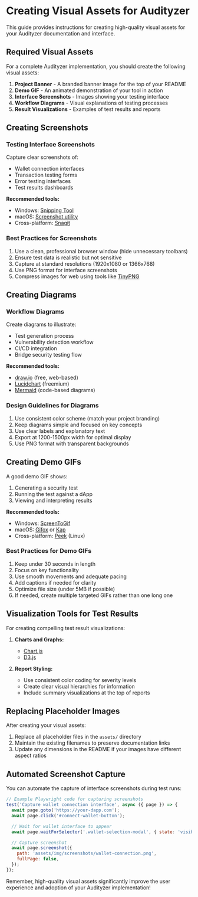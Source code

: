 # Creating Visual Assets for Audityzer

This guide provides instructions for creating high-quality visual assets for your Audityzer documentation and interface.

## Required Visual Assets

For a complete Audityzer implementation, you should create the following visual assets:

1. **Project Banner** - A branded banner image for the top of your README
2. **Demo GIF** - An animated demonstration of your tool in action
3. **Interface Screenshots** - Images showing your testing interface
4. **Workflow Diagrams** - Visual explanations of testing processes
5. **Result Visualizations** - Examples of test results and reports

## Creating Screenshots

### Testing Interface Screenshots

Capture clear screenshots of:

- Wallet connection interfaces
- Transaction testing forms
- Error testing interfaces
- Test results dashboards

**Recommended tools:**

- Windows: [Snipping Tool](https://support.microsoft.com/en-us/windows/use-snipping-tool-to-capture-screenshots-00246869-1843-655f-f220-97299b865f6b)
- macOS: [Screenshot utility](https://support.apple.com/en-us/HT201361)
- Cross-platform: [Snagit](https://www.techsmith.com/screen-capture.html)

### Best Practices for Screenshots

1. Use a clean, professional browser window (hide unnecessary toolbars)
2. Ensure test data is realistic but not sensitive
3. Capture at standard resolutions (1920x1080 or 1366x768)
4. Use PNG format for interface screenshots
5. Compress images for web using tools like [TinyPNG](https://tinypng.com/)

## Creating Diagrams

### Workflow Diagrams

Create diagrams to illustrate:

- Test generation process
- Vulnerability detection workflow
- CI/CD integration
- Bridge security testing flow

**Recommended tools:**

- [draw.io](https://app.diagrams.net/) (free, web-based)
- [Lucidchart](https://www.lucidchart.com/) (freemium)
- [Mermaid](https://mermaid.js.org/) (code-based diagrams)

### Design Guidelines for Diagrams

1. Use consistent color scheme (match your project branding)
2. Keep diagrams simple and focused on key concepts
3. Use clear labels and explanatory text
4. Export at 1200-1500px width for optimal display
5. Use PNG format with transparent backgrounds

## Creating Demo GIFs

A good demo GIF shows:

1. Generating a security test
2. Running the test against a dApp
3. Viewing and interpreting results

**Recommended tools:**

- Windows: [ScreenToGif](https://www.screentogif.com/)
- macOS: [Gifox](https://gifox.io/) or [Kap](https://getkap.co/)
- Cross-platform: [Peek](https://github.com/phw/peek) (Linux)

### Best Practices for Demo GIFs

1. Keep under 30 seconds in length
2. Focus on key functionality
3. Use smooth movements and adequate pacing
4. Add captions if needed for clarity
5. Optimize file size (under 5MB if possible)
6. If needed, create multiple targeted GIFs rather than one long one

## Visualization Tools for Test Results

For creating compelling test result visualizations:

1. **Charts and Graphs:**

   - [Chart.js](https://www.chartjs.org/)
   - [D3.js](https://d3js.org/)

2. **Report Styling:**
   - Use consistent color coding for severity levels
   - Create clear visual hierarchies for information
   - Include summary visualizations at the top of reports

## Replacing Placeholder Images

After creating your visual assets:

1. Replace all placeholder files in the `assets/` directory
2. Maintain the existing filenames to preserve documentation links
3. Update any dimensions in the README if your images have different aspect ratios

## Automated Screenshot Capture

You can automate the capture of interface screenshots during test runs:

```javascript
// Example Playwright code for capturing screenshots
test('Capture wallet connection interface', async ({ page }) => {
  await page.goto('https://your-dapp.com');
  await page.click('#connect-wallet-button');

  // Wait for wallet interface to appear
  await page.waitForSelector('.wallet-selection-modal', { state: 'visible' });

  // Capture screenshot
  await page.screenshot({
    path: 'assets/img/screenshots/wallet-connection.png',
    fullPage: false,
  });
});
```

Remember, high-quality visual assets significantly improve the user experience and adoption of your Audityzer implementation!
